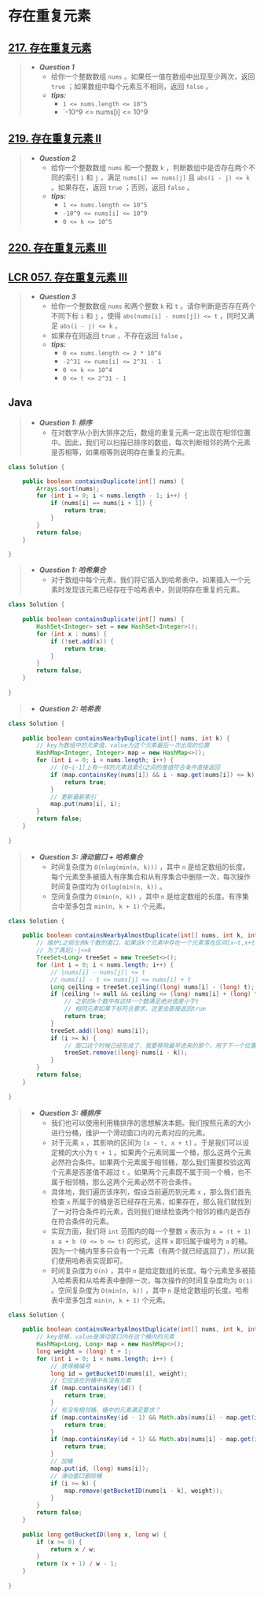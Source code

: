 # 存在重复元素

## [217. 存在重复元素](https://leetcode.cn/problems/contains-duplicate/)

> - ***Question 1***
>   - 给你一个整数数组 `nums` 。如果任一值在数组中出现至少两次，返回 `true` ；如果数组中每个元素互不相同，返回 `false` 。
>   - ***tips:***
>     - `1 <= nums.length <= 10^5`
>     - `-10^9 <= nums[i] <= 10^9

## [219. 存在重复元素 II](https://leetcode.cn/problems/contains-duplicate-ii/)

> - ***Question 2***
>   - 给你一个整数数组 `nums` 和一个整数 `k` ，判断数组中是否存在两个不同的索引 `i` 和 `j` ，满足 `nums[i] == nums[j]` 且 `abs(i - j) <= k` 。如果存在，返回 `true` ；否则，返回 `false` 。
>   - ***tips:***
>     - `1 <= nums.length <= 10^5`
>     - `-10^9 <= nums[i] <= 10^9`
>     - `0 <= k <= 10^5`

## [220. 存在重复元素 III](https://leetcode.cn/problems/contains-duplicate-iii/)

## [LCR 057. 存在重复元素 III](https://leetcode.cn/problems/7WqeDu/)

> - ***Question 3***
>   - 给你一个整数数组 `nums` 和两个整数 `k` 和 `t` 。请你判断是否存在两个不同下标 `i` 和 `j` ，使得 `abs(nums[i] - nums[j]) <= t` ，同时又满足 `abs(i - j) <= k` 。
>   - 如果存在则返回 `true` ，不存在返回 `false` 。
>   - ***tips:***
>     - `0 <= nums.length <= 2 * 10^4`
>     - `-2^31 <= nums[i] <= 2^31 - 1`
>     - `0 <= k <= 10^4`
>     - `0 <= t <= 2^31 - 1`

## Java

> - ***Question 1: 排序***
>   - 在对数字从小到大排序之后，数组的重复元素一定出现在相邻位置中。因此，我们可以扫描已排序的数组，每次判断相邻的两个元素是否相等，如果相等则说明存在重复的元素。

```java
class Solution {

    public boolean containsDuplicate(int[] nums) {
        Arrays.sort(nums);
        for (int i = 0; i < nums.length - 1; i++) {
            if (nums[i] == nums[i + 1]) {
                return true;
            }
        }
        return false;
    }

}
```

> - ***Question 1: 哈希集合***
>   - 对于数组中每个元素，我们将它插入到哈希表中。如果插入一个元素时发现该元素已经存在于哈希表中，则说明存在重复的元素。

```java
class Solution {
    
    public boolean containsDuplicate(int[] nums) {
        HashSet<Integer> set = new HashSet<Integer>();
        for (int x : nums) {
            if (!set.add(x)) {
                return true;
            }
        }
        return false;
    }
    
}
```

> - ***Question 2: 哈希表***

```java
class Solution {
    
    public boolean containsNearbyDuplicate(int[] nums, int k) {
        // key为数组中的元素值，value为这个元素最后一次出现的位置
        HashMap<Integer, Integer> map = new HashMap<>();
        for (int i = 0; i < nums.length; i++) {
            // [0~i-1]上有一样的元素且索引之间的差值符合条件直接返回
            if (map.containsKey(nums[i]) && i - map.get(nums[i]) <= k) {
                return true;
            }
            // 更新最新索引
            map.put(nums[i], i);
        }
        return false;
    }
    
}
```

> - ***Question 3: 滑动窗口 + 哈希集合***
>   - 时间复杂度为 `O(nlog(min(n, k)))` ，其中 `n` 是给定数组的长度。每个元素至多被插入有序集合和从有序集合中删除一次，每次操作时间复杂度均为 `O(log(min(n, k))` 。
>   - 空间复杂度为 `O(min(n, k))` ，其中 `n` 是给定数组的长度。有序集合中至多包含 `min(n, k + 1)` 个元素。

```java
class Solution {
    
    public boolean containsNearbyAlmostDuplicate(int[] nums, int k, int t) {
        // 维护i之前左侧k个数的窗口，如果这k个元素中存在一个元素落在区间[x−t,x+t] 中，我们就找到了一对符合条件的元素。
        // 为了满足i-j<=k
        TreeSet<Long> treeSet = new TreeSet<>();
        for (int i = 0; i < nums.length; i++) {
            // |nums[i] - nums[j]| <= t
            // nums[i] - t <= nums[j] <= nums[i] + t
            Long ceiling = treeSet.ceiling((long) nums[i] - (long) t);
            if (ceiling != null && ceiling <= (long) nums[i] + (long) t) {
                // 之前的k个数中有这样一个数满足绝对值差小于t
                // 相同元素如果下标符合要求，这里会直接返回true
                return true;
            }
            treeSet.add((long) nums[i]);
            if (i >= k) {
                // 窗口这个时候已经形成了，我要移除最早进来的那个，用于下一个位置使用
                treeSet.remove((long) nums[i - k]);
            }
        }
        return false;
    }
    
}
```

> - ***Question 3: 桶排序***
>   - 我们也可以使用利用桶排序的思想解决本题。我们按照元素的大小进行分桶，维护一个滑动窗口内的元素对应的元素。
>   - 对于元素 `x` ，其影响的区间为 `[x − t, x + t]` 。于是我们可以设定桶的大小为 `t + 1` 。如果两个元素同属一个桶，那么这两个元素必然符合条件。如果两个元素属于相邻桶，那么我们需要校验这两个元素是否差值不超过 `t` 。如果两个元素既不属于同一个桶，也不属于相邻桶，那么这两个元素必然不符合条件。
>   - 具体地，我们遍历该序列，假设当前遍历到元素 `x` ，那么我们首先检查 `x` 所属于的桶是否已经存在元素，如果存在，那么我们就找到了一对符合条件的元素，否则我们继续检查两个相邻的桶内是否存在符合条件的元素。
>   - 实现方面，我们将 `int` 范围内的每一个整数 `x` 表示为 `x = (t + 1) x a + b (0 <= b <= t)` 的形式，这样 `x` 即归属于编号为 `a` 的桶。因为一个桶内至多只会有一个元素（有两个就已经返回了），所以我们使用哈希表实现即可。
>   - 时间复杂度为 `O(n)` ，其中 `n` 是给定数组的长度。每个元素至多被插入哈希表和从哈希表中删除一次，每次操作的时间复杂度均为 `O(1)` 。空间复杂度为 `O(min(n, k))` ，其中 `n` 是给定数组的长度。哈希表中至多包含 `min(n, k + 1)` 个元素。

```java
class Solution {
    
    public boolean containsNearbyAlmostDuplicate(int[] nums, int k, int t) {
        // key是桶，value是滑动窗口内在这个桶内的元素
        HashMap<Long, Long> map = new HashMap<>();
        long weight = (long) t + 1;
        for (int i = 0; i < nums.length; i++) {
            // 获得桶编号
            long id = getBucketID(nums[i], weight);
            // 它应该在的桶中有没有元素
            if (map.containsKey(id)) {
                return true;
            }
            // 有没有相邻桶，桶中的元素满足要求？
            if (map.containsKey(id - 1) && Math.abs(nums[i] - map.get(id - 1)) < weight) {
                return true;
            }
            if (map.containsKey(id + 1) && Math.abs(nums[i] - map.get(id + 1)) < weight) {
                return true;
            }
            // 加桶
            map.put(id, (long) nums[i]);
            // 滑动窗口删除桶
            if (i >= k) {
                map.remove(getBucketID(nums[i - k], weight));
            }
        }
        return false;
    }
    
    public long getBucketID(long x, long w) {
        if (x >= 0) {
            return x / w;
        }
        return (x + 1) / w - 1;
    }
    
}
```
